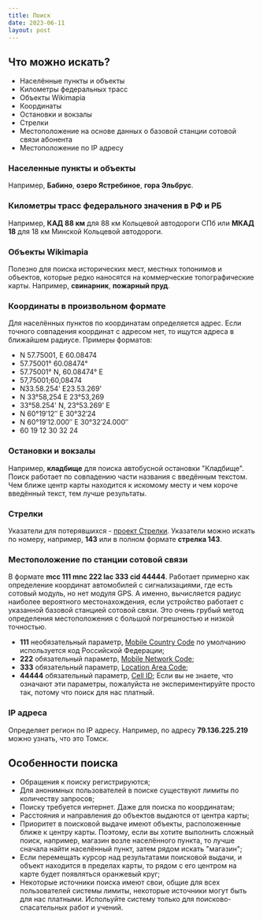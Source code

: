 ```yaml
---
title: Поиск
date: 2023-06-11
layout: post
---
```


## Что можно искать?
- Населённые пункты и объекты
- Километры федеральных трасс
- Объекты Wikimapia
- Координаты
- Остановки и вокзалы
- Стрелки
- Местоположение на основе данных о базовой станции сотовой связи абонента
- Местоположение по IP адресу

### Населенные пункты и объекты
Например, **Бабино**, **озеро Ястребиное**, **гора Эльбрус**.

### Километры трасс федерального значения в РФ и РБ
Например, **КАД 88 км** для 88 км Кольцевой автодороги СПб или **МКАД 18** для 18 км Минской Кольцевой автодороги.

### Объекты Wikimapia
Полезно для поиска исторических мест, местных топонимов и объектов, которые редко наносятся на коммерческие топографические карты. Например, **свинарник**, **пожарный пруд**.

### Координаты в произвольном формате
Для населённых пунктов по координатам определяется адрес. Если точного совпадения координат с адресом нет, то ищутся адреса в ближайшем радиусе.
Примеры форматов:
- N 57.75001, E 60.08474
- 57.75001° 60.08474°
- 57.75001° N, 60.08474° E
- 57,75001;60,08474
- N33.58.254' E23.53.269'
- N 33°58,254 E 23°53,269
- 33°58.254' N, 23°53.269' E
- N 60°19′12″ E 30°32′24
- N 60°19′12.000″ E 30°32′24.000″
- 60 19 12 30 32 24

### Остановки и вокзалы
Например, **кладбище** для поиска автобусной остановки "Кладбище". Поиск работает по совпадению части названия с введённым текстом. Чем ближе центр карты находится к искомому месту и чем короче введённый текст, тем лучше результаты.

### Стрелки
Указатели для потерявшихся - [проект Стрелки](https://strelki.extremum.org). Указатели можно искать по номеру, например, **143** или в полном формате **стрелка 143**.

### Местоположение по станции сотовой связи
В формате **mcc 111 mnc 222 lac 333 cid 44444**.
Работает примерно как определение координат автомобилей с сигнализациями, где есть сотовый модуль, но нет модуля GPS. А именно, вычисляется радиус наиболее вероятного местонахождения, если устройство работает с указанной базовой станцией сотовой связи. Это очень грубый метод определения местоположения с большой погрешностью и низкой точностью.
- **111** необязательный параметр, [Mobile Country Code](https://ru.wikipedia.org/wiki/Mobile_Country_Code) по умолчанию используется код Российской Федерации;
- **222** обязательный параметр, [Mobile Network Code](https://ru.wikipedia.org/wiki/MNC);
- **333** обязательный параметр, [Location Area Code](https://ru.wikipedia.org/wiki/LAI);
- **44444** обязательный параметр, [Cell ID](https://en.wikipedia.org/wiki/GSM_Cell_ID);
Если вы не знаете, что означают эти параметры, пожалуйста не экспериментируйте просто так, потому что поиск для нас платный.

### IP адреса
Определяет регион по IP адресу. Например, по адресу **79.136.225.219** можно узнать, что это Томск.

## Особенности поиска
- Обращения к поиску регистрируются;
- Для анонимных пользователей в поиске существуют лимиты по количеству запросов;
- Поиску требуется интернет. Даже для поиска по координатам;
- Расстояния и направления до объектов выдаются от центра карты;
- Приоритет в поисковой выдаче имеют объекты, расположенные ближе к центру карты. Поэтому, если вы хотите выполнить сложный поиск, например, магазин возле населённого пункта, то лучше сначала найти населённый пункт, затем рядом искать "магазин";
- Если перемещать курсор над результатами поисковой выдачи, и объект находится в пределах карты, то рядом с его центром на карте будет появляться оранжевый круг;
- Некоторые источники поиска имеют свои, общие для всех пользователей системы лимиты, некоторые источники могут быть для нас платными. Испольуйте систему только для поисково-спасательных работ и учений.
